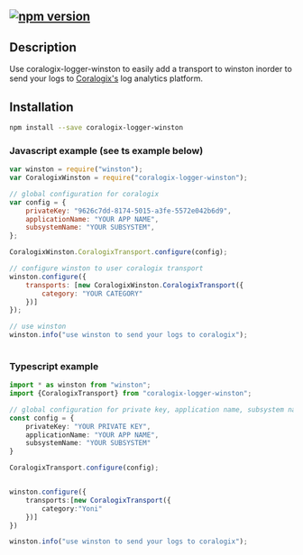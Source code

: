 [![npm version](https://badge.fury.io/js/coralogix.svg)](http://badge.fury.io/js/coralogix)
-----



## Description
Use coralogix-logger-winston to easily add a transport to winston inorder to send your logs to [Coralogix's](http://www.coralogix.com) log analytics platform.

## Installation

```sh
npm install --save coralogix-logger-winston
```

### Javascript example (see ts example below)
```js
var winston = require("winston");
var CoralogixWinston = require("coralogix-logger-winston");

// global configuration for coralogix
var config = {
    privateKey: "9626c7dd-8174-5015-a3fe-5572e042b6d9",
    applicationName: "YOUR APP NAME",
    subsystemName: "YOUR SUBSYSTEM",
};

CoralogixWinston.CoralogixTransport.configure(config);

// configure winston to user coralogix transport
winston.configure({
    transports: [new CoralogixWinston.CoralogixTransport({
        category: "YOUR CATEGORY"
    })]
});

// use winston
winston.info("use winston to send your logs to coralogix");
 
```


### Typescript example
```typescript
import * as winston from "winston";
import {CoralogixTransport} from "coralogix-logger-winston";

// global configuration for private key, application name, subsystem name 
const config = {
    privateKey: "YOUR PRIVATE KEY",
    applicationName: "YOUR APP NAME",
    subsystemName: "YOUR SUBSYSTEM"
}

CoralogixTransport.configure(config);


winston.configure({
    transports:[new CoralogixTransport({
        category:"Yoni"
    })]
})

winston.info("use winston to send your logs to coralogix");
```
